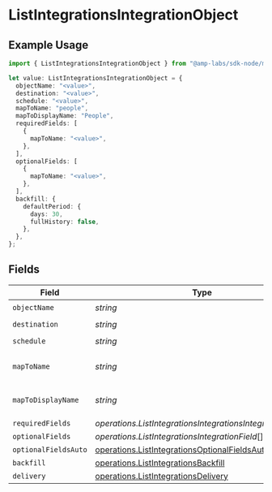 # ListIntegrationsIntegrationObject

## Example Usage

```typescript
import { ListIntegrationsIntegrationObject } from "@amp-labs/sdk-node/models/operations";

let value: ListIntegrationsIntegrationObject = {
  objectName: "<value>",
  destination: "<value>",
  schedule: "<value>",
  mapToName: "people",
  mapToDisplayName: "People",
  requiredFields: [
    {
      mapToName: "<value>",
    },
  ],
  optionalFields: [
    {
      mapToName: "<value>",
    },
  ],
  backfill: {
    defaultPeriod: {
      days: 30,
      fullHistory: false,
    },
  },
};
```

## Fields

| Field                                                                                                                      | Type                                                                                                                       | Required                                                                                                                   | Description                                                                                                                | Example                                                                                                                    |
| -------------------------------------------------------------------------------------------------------------------------- | -------------------------------------------------------------------------------------------------------------------------- | -------------------------------------------------------------------------------------------------------------------------- | -------------------------------------------------------------------------------------------------------------------------- | -------------------------------------------------------------------------------------------------------------------------- |
| `objectName`                                                                                                               | *string*                                                                                                                   | :heavy_check_mark:                                                                                                         | N/A                                                                                                                        |                                                                                                                            |
| `destination`                                                                                                              | *string*                                                                                                                   | :heavy_check_mark:                                                                                                         | N/A                                                                                                                        |                                                                                                                            |
| `schedule`                                                                                                                 | *string*                                                                                                                   | :heavy_check_mark:                                                                                                         | N/A                                                                                                                        |                                                                                                                            |
| `mapToName`                                                                                                                | *string*                                                                                                                   | :heavy_minus_sign:                                                                                                         | An object name to map to.                                                                                                  | people                                                                                                                     |
| `mapToDisplayName`                                                                                                         | *string*                                                                                                                   | :heavy_minus_sign:                                                                                                         | A display name to map to.                                                                                                  | People                                                                                                                     |
| `requiredFields`                                                                                                           | *operations.ListIntegrationsIntegrationsIntegrationField*[]                                                                | :heavy_minus_sign:                                                                                                         | N/A                                                                                                                        |                                                                                                                            |
| `optionalFields`                                                                                                           | *operations.ListIntegrationsIntegrationField*[]                                                                            | :heavy_minus_sign:                                                                                                         | N/A                                                                                                                        |                                                                                                                            |
| `optionalFieldsAuto`                                                                                                       | [operations.ListIntegrationsOptionalFieldsAutoOption](../../models/operations/listintegrationsoptionalfieldsautooption.md) | :heavy_minus_sign:                                                                                                         | N/A                                                                                                                        |                                                                                                                            |
| `backfill`                                                                                                                 | [operations.ListIntegrationsBackfill](../../models/operations/listintegrationsbackfill.md)                                 | :heavy_minus_sign:                                                                                                         | N/A                                                                                                                        |                                                                                                                            |
| `delivery`                                                                                                                 | [operations.ListIntegrationsDelivery](../../models/operations/listintegrationsdelivery.md)                                 | :heavy_minus_sign:                                                                                                         | N/A                                                                                                                        |                                                                                                                            |